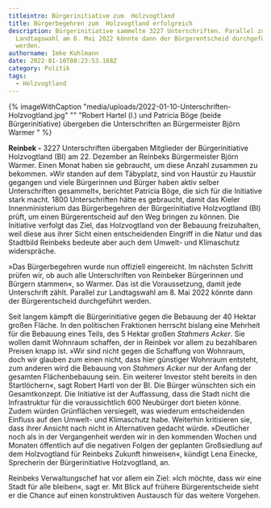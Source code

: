 ```yaml
---
titleintro: Bürgerinitiative zum  Holzvogtland
title: Bürgerbegehren zum  Holzvogtland erfolgreich
description: Bürgerinitiative sammelte 3227 Unterschriften. Parallel zur
  Landtagswahl am 8. Mai 2022 könnte dann der Bürgerentscheid durchgeführt
  werden.
authorname: Imke Kuhlmann
date: 2022-01-10T08:23:53.168Z
category: Politik
tags:
  - Holzvogtland
---
```

{% imageWithCaption "media/uploads/2022-01-10-Unterschriften-Holzvogtland.jpg" "" "Robert Hartel  (l.) und Patricia Böge (beide Bürgerinitiative) übergeben die Unterschriften an Bürgermeister Björn Warmer   " %}



**Reinbek -** 3227 Unterschriften übergaben Mitglieder der Bürgerinitiative Holzvogtland (BI) am 22. Dezember an Reinbeks Bürgermeister Björn Warmer. Einen Monat haben sie gebraucht, um diese Anzahl zusammen zu bekommen. »Wir standen auf dem Täbyplatz, sind von Haustür zu Haustür gegangen und viele Bürgerinnen und Bürger haben aktiv selber Unterschriften gesammelt«, berichtet Patricia Böge, die sich für die Initiative stark macht. 1800 Unterschriften hätte es gebraucht, damit das Kieler Innenministerium das Bürgerbegehren der Bürgerinitiative Holzvogtland (BI) prüft, um einen Bürgerentscheid auf den Weg bringen zu können. Die Initiative verfolgt das Ziel, das Holzvogtland von der Bebauung freizuhalten, weil diese aus ihrer Sicht einen entscheidenden Eingriff in die Natur und das Stadtbild Reinbeks bedeute aber auch dem Umwelt- und Klimaschutz widerspräche. 

»Das Bürgerbegehren wurde nun offiziell eingereicht. Im nächsten Schritt prüfen wir, ob auch alle Unterschriften von Reinbeker Bürgerinnen und Bürgern stammen«, so Warmer. Das ist die Voraussetzung, damit jede Unterschrift zählt. Parallel zur Landtagswahl am 8. Mai 2022 könnte dann der Bürgerentscheid durchgeführt werden. 

Seit langem kämpft die Bürgerinitiative gegen die Bebauung der 40 Hektar großen Fläche. In den politischen Fraktionen herrscht bislang eine Mehrheit für die Bebauung eines Teils, des 5 Hektar großen *Stahmers Acker*. Sie wollen damit Wohnraum schaffen, der in Reinbek vor allem zu bezahlbaren Preisen knapp ist. »Wir sind nicht gegen die Schaffung von Wohnraum, doch wir glauben zum einen nicht, dass hier günstiger Wohnraum entsteht, zum anderen wird die Bebauung von *Stahmers Acker* nur der Anfang der gesamten Flächenbebauung sein. Ein weiterer Investor steht bereits in den Startlöchern«, sagt Robert Hartl von der BI. Die Bürger wünschten sich ein Gesamtkonzept. Die Initiative ist der Auffassung, dass die Stadt nicht die Infrastruktur für die voraussichtlich 600 Neubürger dort bieten könne. Zudem würden Grünflächen versiegelt, was wiederum entscheidenden Einfluss auf den Umwelt- und Klimaschutz habe. Weiterhin kritisieren sie, dass ihrer Ansicht nach nicht in Alternativen gedacht würde. »Deutlicher noch als in der Vergangenheit werden wir in den kommenden Wochen und Monaten öffentlich auf die negativen Folgen der geplanten Großsiedlung auf dem Holzvogtland für Reinbeks Zukunft hinweisen«, kündigt Lena Einecke, Sprecherin der Bürgerinitiative Holzvogtland, an.

Reinbeks Verwaltungschef hat vor allem ein Ziel: »Ich möchte, dass wir eine Stadt für alle bleiben«, sagt er. Mit Blick auf frühere Bürgerentscheide sieht er die Chance auf einen konstruktiven Austausch für das weitere Vorgehen.